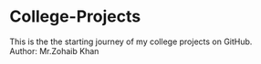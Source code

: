 # College-Projects
This is the the starting journey of my college projects on GitHub.
<br>
Author: Mr.Zohaib Khan
